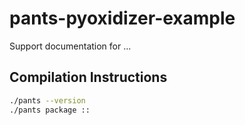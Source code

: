 # pants-pyoxidizer-example

Support documentation for ...

## Compilation Instructions

```bash
./pants --version
./pants package ::
```
